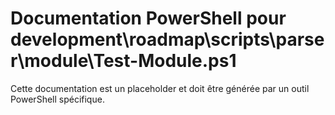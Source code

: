 # Documentation PowerShell pour development\roadmap\scripts\parser\module\Test-Module.ps1

Cette documentation est un placeholder et doit être générée par un outil PowerShell spécifique.
